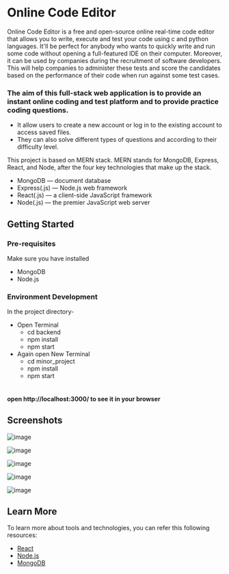 # Online Code Editor
Online Code Editor is a free and open-source online real-time code editor that allows you to write, execute and test your code using c and python languages.
It'll be perfect for anybody who wants to quickly write and run some code without opening a full-featured IDE on their computer.
Moreover, it can be used by companies during the recruitment of software developers. This will help companies to administer these tests and score the candidates based on the performance of their code when run against some test cases.

### The aim of this full-stack web application is to provide an instant online coding and test platform and to provide practice coding questions.
+ It allow users to create a new account or log in to the existing account to access saved files.
+ They can also solve different types of questions and according to their difficulty level. 

This project is based on MERN stack. MERN stands for MongoDB, Express, React, and Node, after the four key technologies that make up the stack.
+ MongoDB — document database
+ Express(.js) — Node.js web framework
+	React(.js) — a client-side JavaScript framework
+	Node(.js) — the premier JavaScript web server

## Getting Started
### Pre-requisites
Make sure you have installed 
- MongoDB
- Node.js
### Environment Development
In the project directory-
+ Open Terminal
  + cd backend
  + npm install
  + npm start
+ Again open New Terminal
  + cd minor_project
  + npm install
  + npm start 
#### <br/> open http://localhost:3000/ to see it in your browser
## Screenshots
![image](https://user-images.githubusercontent.com/110801658/210501880-a4b41577-1f41-4146-bac5-9bb4ef571c21.png)

![image](https://user-images.githubusercontent.com/110801658/210502076-7416dd54-bfae-4456-a04f-727eede0fdcc.png)

![image](https://user-images.githubusercontent.com/110801658/210502821-612c5154-2019-42ad-9ac3-e4a8c11fdbfa.png)

![image](https://user-images.githubusercontent.com/110801658/210502903-ff6b8aad-976d-4766-9cc5-c0c9894b5e37.png)

![image](https://user-images.githubusercontent.com/110801658/210504509-a5cfb14d-2bd9-41b4-8b87-254079aea6c7.png)

## Learn More
To learn more about tools and technologies, you can refer this following resources:
+ [React](https://reactjs.org/)
+ [Node.js](https://nodejs.org/en/about/)
+ [MongoDB](https://www.mongodb.com/)
